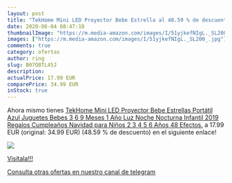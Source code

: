 ```yaml
---
layout: post
title: "TekHome Mini LED Proyector Bebe Estrella al 48.59 % de descuento"
date: 2020-06-04 08:47:18
thumbnailImage: "https://m.media-amazon.com/images/I/51yjkefNIgL._SL200_.jpg"
images: ["https://m.media-amazon.com/images/I/51yjkefNIgL._SL200_.jpg"]
comments: true
category: ofertas
author: ring
slug: B07Q8TL45J
description:
actualPrice: 17.99 EUR
comparePrice: 34.99 EUR
inStock: true
---
```


Ahora mismo tienes [TekHome Mini LED Proyector Bebe Estrellas Portátil Azul Juguetes Bebes 3 6 9 Meses 1 Año Luz Noche Nocturna Infantil 2019 Regalos Cumpleaños Navidad para Niños 2 3 4 5 6 Años 48 Efectos.](https://www.amazon.com/dp/B07Q8TL45J/?tag=redken08-20) a 17.99 EUR (original: 34.99 EUR) (48.59 % de descuento) en el siguiente enlace!

[![](https://m.media-amazon.com/images/I/51yjkefNIgL._SL200_.jpg)](https://www.amazon.com/dp/B07Q8TL45J/?tag=redken08-20)

[Visítala!!!](https://www.amazon.com/dp/B07Q8TL45J/?tag=redken08-20)

[Consulta otras ofertas en nuestro canal de telegram](https://t.me/s/ofertas25)
